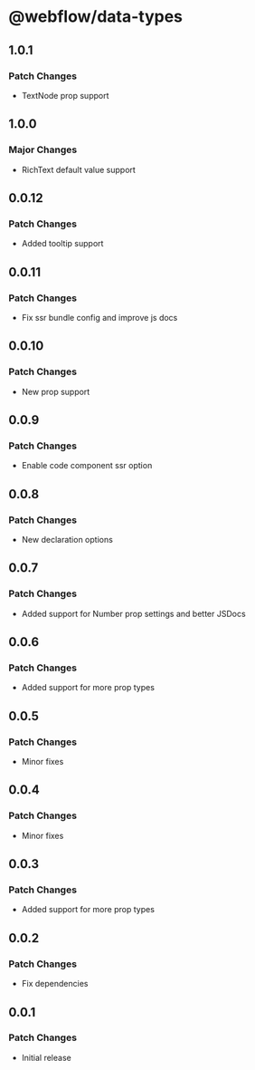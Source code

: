 # @webflow/data-types

## 1.0.1

### Patch Changes

- TextNode prop support

## 1.0.0

### Major Changes

- RichText default value support

## 0.0.12

### Patch Changes

- Added tooltip support

## 0.0.11

### Patch Changes

- Fix ssr bundle config and improve js docs

## 0.0.10

### Patch Changes

- New prop support

## 0.0.9

### Patch Changes

- Enable code component ssr option

## 0.0.8

### Patch Changes

- New declaration options

## 0.0.7

### Patch Changes

- Added support for Number prop settings and better JSDocs

## 0.0.6

### Patch Changes

- Added support for more prop types

## 0.0.5

### Patch Changes

- Minor fixes

## 0.0.4

### Patch Changes

- Minor fixes

## 0.0.3

### Patch Changes

- Added support for more prop types

## 0.0.2

### Patch Changes

- Fix dependencies

## 0.0.1

### Patch Changes

- Initial release
